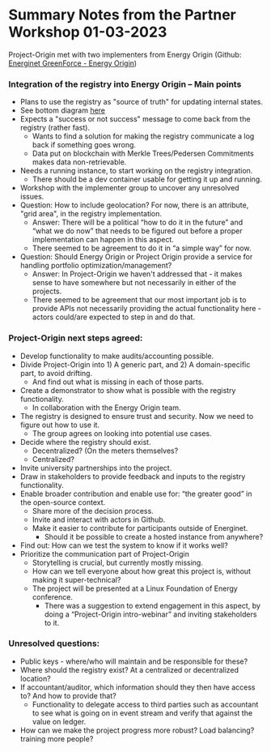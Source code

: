 # Summary Notes from the Partner Workshop 01-03-2023
Project-Origin met with two implementers from Energy Origin (Github: [Energinet GreenForce - Energy Origin](https://github.com/Energinet-DataHub/energy-origin))

### Integration of the registry into Energy Origin – Main points
-	Plans to use the registry as "source of truth" for updating internal states.
  - See bottom diagram [here](https://github.com/Energinet-DataHub/energy-origin/blob/main/doc/architecture/domains/certificates.md)
- Expects a "success or not success" message to come back from the registry (rather fast).
  - Wants to find a solution for making the registry communicate a log back if something goes wrong.
  - Data put on blockchain with Merkle Trees/Pedersen Commitments makes data non-retrievable. 
- Needs a running instance, to start working on the registry integration.
  - There should be a dev container usable for getting it up and running. 
- Workshop with the implementer group to uncover any unresolved issues.
- Question: How to include geolocation? For now, there is an attribute, "grid area", in the registry implementation.
  - Answer: There will be a political “how to do it in the future” and “what we do now” that needs to be figured out before a proper implementation can happen in this aspect.
  - There seemed to be agreement to do it in “a simple way” for now.
- Question: Should Energy Origin or Project Origin provide a service for handling portfolio optimization/management? 
  - Answer: In Project-Origin we haven't addressed that - it makes sense to have somewhere but not necessarily in either of the projects.
  - There seemed to be agreement that our most important job is to provide APIs not necessarily providing the actual functionality here - actors could/are expected to step in and do that.
 
### Project-Origin next steps agreed:
- Develop functionality to make audits/accounting possible.
- Divide Project-Origin into 1) A generic part, and 2) A domain-specific part, to avoid drifting.
  - And find out what is missing in each of those parts.
- Create a demonstrator to show what is possible with the registry functionality.
  - In collaboration with the Energy Origin team.
- The registry is designed to ensure trust and security. Now we need to figure out how to use it.
  - The group agrees on looking into potential use cases.
- Decide where the registry should exist.
  - Decentralized? (On the meters themselves?
  - Centralized? 
- Invite university partnerships into the project. 
- Draw in stakeholders to provide feedback and inputs to the registry functionality.
- Enable broader contribution and enable use for: “the greater good” in the open-source context.
  - Share more of the decision process.
  - Invite and interact with actors in Github.
  - Make it easier to contribute for participants outside of Energinet.
    - Should it be possible to create a hosted instance from anywhere? 
- Find out: How can we test the system to know if it works well?
- Prioritize the communication part of Project-Origin
  - Storytelling is crucial, but currently mostly missing.
  - How can we tell everyone about how great this project is, without making it super-technical?
  - The project will be presented at a Linux Foundation of Energy conference.
    - There was a suggestion to extend engagement in this aspect, by doing a “Project-Origin intro-webinar” and inviting stakeholders to it.

### Unresolved questions:
- Public keys - where/who will maintain and be responsible for these? 
- Where should the registry exist? At a centralized or decentralized location?
- If accountant/auditor, which information should they then have access to? And how to provide that? 
  - Functionality to delegate access to third parties such as accountant to see what is going on in event stream and verify that against the value on ledger. 
- How can we make the project progress more robust? Load balancing? training more people?

